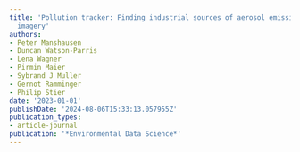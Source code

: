 ```yaml
---
title: 'Pollution tracker: Finding industrial sources of aerosol emission in satellite
  imagery'
authors:
- Peter Manshausen
- Duncan Watson-Parris
- Lena Wagner
- Pirmin Maier
- Sybrand J Muller
- Gernot Ramminger
- Philip Stier
date: '2023-01-01'
publishDate: '2024-08-06T15:33:13.057955Z'
publication_types:
- article-journal
publication: '*Environmental Data Science*'
---
```

